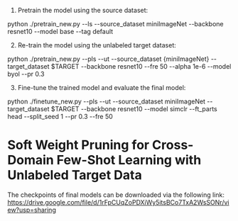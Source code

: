 1. Pretrain the model using the source dataset:
   
python ./pretrain_new.py --ls --source_dataset miniImageNet  --backbone resnet10  --model base --tag default

2. Re-train the model using the unlabeled target dataset: 

python ./pretrain_new.py --pls --ut --source_dataset {miniImageNet} --target_dataset $TARGET --backbone resnet10   --fre 50 --alpha 1e-6 --model byol  --pr 0.3

3. Fine-tune the trained model and evaluate the final model:
   
python ./finetune_new.py --pls --ut --source_dataset miniImageNet --target_dataset $TARGET --backbone resnet10 --model simclr  --ft_parts head --split_seed 1 --pr 0.3 --fre 50



# Soft Weight Pruning for Cross-Domain Few-Shot Learning with Unlabeled Target Data
The checkpoints of final models can be downloaded via the following link:
https://drive.google.com/file/d/1rFpCUqZoPDXiWy5itsBCo7TxA2WsSONr/view?usp=sharing
